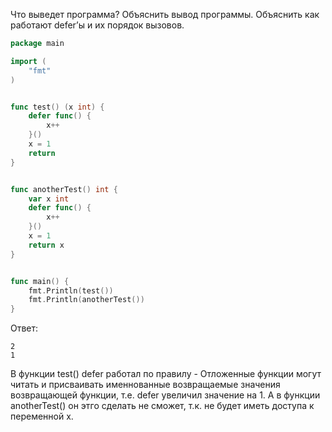 Что выведет программа? Объяснить вывод программы. Объяснить как работают defer’ы и их порядок вызовов.

```go
package main

import (
	"fmt"
)


func test() (x int) {
	defer func() {
		x++
	}()
	x = 1
	return
}


func anotherTest() int {
	var x int
	defer func() {
		x++
	}()
	x = 1
	return x
}


func main() {
	fmt.Println(test())
	fmt.Println(anotherTest())
}
```

Ответ:
```
2
1
```

В функции test() defer работал по правилу - Отложенные функции могут читать и присваивать именнованные возвращаемые значения возвращающей функции, т.е. defer увеличил значение на 1.
А в функции anotherTest() он этго сделать не сможет, т.к. не будет иметь доступа к переменной x.
